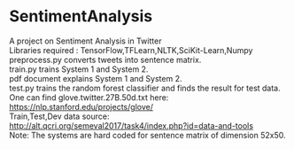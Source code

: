 # SentimentAnalysis
A project on Sentiment Analysis in Twitter </br>
Libraries required : TensorFlow,TFLearn,NLTK,SciKit-Learn,Numpy </br>
preprocess.py converts tweets into sentence matrix. </br>
train.py trains System 1 and System 2. </br>
pdf document explains System 1 and System 2. </br>
test.py trains the random forest classifier and finds the result for test data. </br>
One can find glove.twitter.27B.50d.txt here: https://nlp.stanford.edu/projects/glove/ </br>
Train,Test,Dev data source: http://alt.qcri.org/semeval2017/task4/index.php?id=data-and-tools </br>
Note: The systems are hard coded for sentence matrix of dimension 52x50.
